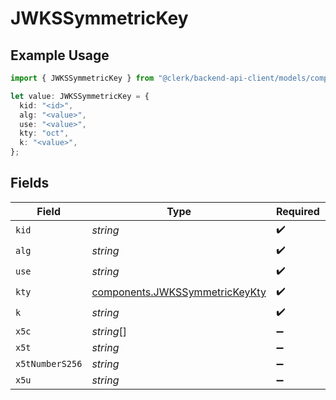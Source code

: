 # JWKSSymmetricKey

## Example Usage

```typescript
import { JWKSSymmetricKey } from "@clerk/backend-api-client/models/components";

let value: JWKSSymmetricKey = {
  kid: "<id>",
  alg: "<value>",
  use: "<value>",
  kty: "oct",
  k: "<value>",
};
```

## Fields

| Field                                                                            | Type                                                                             | Required                                                                         | Description                                                                      |
| -------------------------------------------------------------------------------- | -------------------------------------------------------------------------------- | -------------------------------------------------------------------------------- | -------------------------------------------------------------------------------- |
| `kid`                                                                            | *string*                                                                         | :heavy_check_mark:                                                               | N/A                                                                              |
| `alg`                                                                            | *string*                                                                         | :heavy_check_mark:                                                               | N/A                                                                              |
| `use`                                                                            | *string*                                                                         | :heavy_check_mark:                                                               | N/A                                                                              |
| `kty`                                                                            | [components.JWKSSymmetricKeyKty](../../models/components/jwkssymmetrickeykty.md) | :heavy_check_mark:                                                               | N/A                                                                              |
| `k`                                                                              | *string*                                                                         | :heavy_check_mark:                                                               | N/A                                                                              |
| `x5c`                                                                            | *string*[]                                                                       | :heavy_minus_sign:                                                               | N/A                                                                              |
| `x5t`                                                                            | *string*                                                                         | :heavy_minus_sign:                                                               | N/A                                                                              |
| `x5tNumberS256`                                                                  | *string*                                                                         | :heavy_minus_sign:                                                               | N/A                                                                              |
| `x5u`                                                                            | *string*                                                                         | :heavy_minus_sign:                                                               | N/A                                                                              |